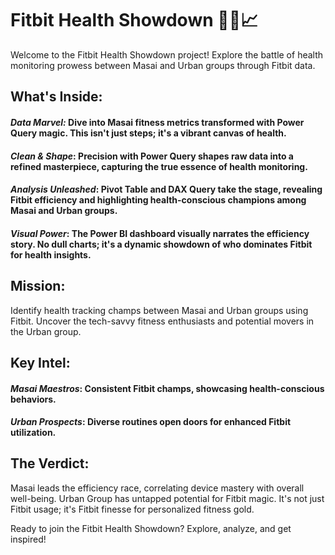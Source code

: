 # Fitbit Health Showdown 🏋️‍♂️📈

Welcome to the Fitbit Health Showdown project! Explore the battle of health monitoring prowess between Masai and Urban groups through Fitbit data.

## What's Inside:

#### _**Data Marvel**:_ Dive into Masai fitness metrics transformed with Power Query magic. This isn't just steps; it's a vibrant canvas of health.

#### _**Clean & Shape**_: Precision with Power Query shapes raw data into a refined masterpiece, capturing the true essence of health monitoring.

#### _**Analysis Unleashed**_: Pivot Table and DAX Query take the stage, revealing Fitbit efficiency and highlighting health-conscious champions among Masai and Urban groups.

#### _**Visual Power**_: The Power BI dashboard visually narrates the efficiency story. No dull charts; it's a dynamic showdown of who dominates Fitbit for health insights.

## Mission:
Identify health tracking champs between Masai and Urban groups using Fitbit. Uncover the tech-savvy fitness enthusiasts and potential movers in the Urban group.

## Key Intel:
#### _**Masai Maestros**_: Consistent Fitbit champs, showcasing health-conscious behaviors.

#### _**Urban Prospects**_: Diverse routines open doors for enhanced Fitbit utilization.

## The Verdict:
Masai leads the efficiency race, correlating device mastery with overall well-being. Urban Group has untapped potential for Fitbit magic. It's not just Fitbit usage; it's Fitbit finesse for personalized fitness gold.

Ready to join the Fitbit Health Showdown? Explore, analyze, and get inspired!
